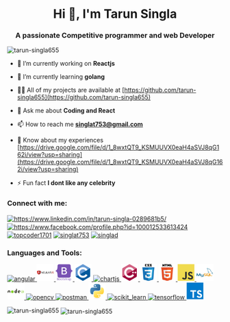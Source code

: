 <h1 align="center">Hi 👋, I'm Tarun Singla</h1>
<h3 align="center">A passionate Competitive programmer and web Developer</h3>

<p align="left"> <img src="https://komarev.com/ghpvc/?username=tarun-singla655&label=Profile%20views&color=0e75b6&style=flat" alt="tarun-singla655" /> </p>

- 🔭 I’m currently working on **Reactjs**

- 🌱 I’m currently learning **golang**


- 👨‍💻 All of my projects are available at [https://github.com/tarun-singla655](https://github.com/tarun-singla655)

- 💬 Ask me about **Coding and React**

- 📫 How to reach me **singlat753@gmail.com**

- 📄 Know about my experiences [https://drive.google.com/file/d/1_8wxtQT9_KSMUUVX0eaH4aSVJ8qG162i/view?usp=sharing](https://drive.google.com/file/d/1_8wxtQT9_KSMUUVX0eaH4aSVJ8qG162i/view?usp=sharing)

- ⚡ Fun fact **I dont like any celebrity**

<h3 align="left">Connect with me:</h3>
<p align="left">
<a href="https://linkedin.com/in/https://www.linkedin.com/in/tarun-singla-0289681b5/" target="blank"><img align="center" src="https://raw.githubusercontent.com/rahuldkjain/github-profile-readme-generator/master/src/images/icons/Social/linked-in-alt.svg" alt="https://www.linkedin.com/in/tarun-singla-0289681b5/" height="30" width="40" /></a>
<a href="https://fb.com/https://www.facebook.com/profile.php?id=100012533613424" target="blank"><img align="center" src="https://raw.githubusercontent.com/rahuldkjain/github-profile-readme-generator/master/src/images/icons/Social/facebook.svg" alt="https://www.facebook.com/profile.php?id=100012533613424" height="30" width="40" /></a>
<a href="https://www.codechef.com/users/topcoder1701" target="blank"><img align="center" src="https://cdn.jsdelivr.net/npm/simple-icons@3.1.0/icons/codechef.svg" alt="topcoder1701" height="30" width="40" /></a>
<a href="https://www.hackerrank.com/singlat753" target="blank"><img align="center" src="https://raw.githubusercontent.com/rahuldkjain/github-profile-readme-generator/master/src/images/icons/Social/hackerrank.svg" alt="singlat753" height="30" width="40" /></a>
<a href="https://codeforces.com/profile/singlad" target="blank"><img align="center" src="https://cdn.jsdelivr.net/npm/simple-icons@3.0.1/icons/codeforces.svg" alt="singlad" height="30" width="40" /></a>
</p>

<h3 align="left">Languages and Tools:</h3>
<p align="left"> <a href="https://angular.io" target="_blank"> <img src="https://angular.io/assets/images/logos/angular/angular.svg" alt="angular" width="40" height="40"/> </a> <a href="https://angular.io" target="_blank"> <img src="https://raw.githubusercontent.com/devicons/devicon/master/icons/angularjs/angularjs-original-wordmark.svg" alt="angularjs" width="40" height="40"/> </a> <a href="https://getbootstrap.com" target="_blank"> <img src="https://raw.githubusercontent.com/devicons/devicon/master/icons/bootstrap/bootstrap-plain-wordmark.svg" alt="bootstrap" width="40" height="40"/> </a> <a href="https://www.cprogramming.com/" target="_blank"> <img src="https://raw.githubusercontent.com/devicons/devicon/master/icons/c/c-original.svg" alt="c" width="40" height="40"/> </a> <a href="https://www.chartjs.org" target="_blank"> <img src="https://www.chartjs.org/media/logo-title.svg" alt="chartjs" width="40" height="40"/> </a> <a href="https://www.w3schools.com/cpp/" target="_blank"> <img src="https://raw.githubusercontent.com/devicons/devicon/master/icons/cplusplus/cplusplus-original.svg" alt="cplusplus" width="40" height="40"/> </a> <a href="https://www.w3schools.com/css/" target="_blank"> <img src="https://raw.githubusercontent.com/devicons/devicon/master/icons/css3/css3-original-wordmark.svg" alt="css3" width="40" height="40"/> </a> <a href="https://www.w3.org/html/" target="_blank"> <img src="https://raw.githubusercontent.com/devicons/devicon/master/icons/html5/html5-original-wordmark.svg" alt="html5" width="40" height="40"/> </a> <a href="https://developer.mozilla.org/en-US/docs/Web/JavaScript" target="_blank"> <img src="https://raw.githubusercontent.com/devicons/devicon/master/icons/javascript/javascript-original.svg" alt="javascript" width="40" height="40"/> </a> <a href="https://www.mysql.com/" target="_blank"> <img src="https://raw.githubusercontent.com/devicons/devicon/master/icons/mysql/mysql-original-wordmark.svg" alt="mysql" width="40" height="40"/> </a> <a href="https://nodejs.org" target="_blank"> <img src="https://raw.githubusercontent.com/devicons/devicon/master/icons/nodejs/nodejs-original-wordmark.svg" alt="nodejs" width="40" height="40"/> </a> <a href="https://opencv.org/" target="_blank"> <img src="https://www.vectorlogo.zone/logos/opencv/opencv-icon.svg" alt="opencv" width="40" height="40"/> </a> <a href="https://postman.com" target="_blank"> <img src="https://www.vectorlogo.zone/logos/getpostman/getpostman-icon.svg" alt="postman" width="40" height="40"/> </a> <a href="https://www.python.org" target="_blank"> <img src="https://raw.githubusercontent.com/devicons/devicon/master/icons/python/python-original.svg" alt="python" width="40" height="40"/> </a> <a href="https://scikit-learn.org/" target="_blank"> <img src="https://upload.wikimedia.org/wikipedia/commons/0/05/Scikit_learn_logo_small.svg" alt="scikit_learn" width="40" height="40"/> </a> <a href="https://www.tensorflow.org" target="_blank"> <img src="https://www.vectorlogo.zone/logos/tensorflow/tensorflow-icon.svg" alt="tensorflow" width="40" height="40"/> </a> <a href="https://www.typescriptlang.org/" target="_blank"> <img src="https://raw.githubusercontent.com/devicons/devicon/master/icons/typescript/typescript-original.svg" alt="typescript" width="40" height="40"/> </a> </p>
<p><img align="left" src="https://github-readme-stats.vercel.app/api/top-langs?username=tarun-singla655&show_icons=true&locale=en&layout=compact" alt="tarun-singla655" /></p>

<p>&nbsp;<img align="center" src="https://github-readme-stats.vercel.app/api?username=tarun-singla655&show_icons=true&locale=en" alt="tarun-singla655" /></p>
